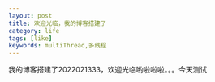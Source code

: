 ```yaml
---
layout: post
title: 欢迎光临，我的博客搭建了
category: life
tags: [like]
keywords: multiThread,多线程
---
```

我的博客搭建了2022021333，欢迎光临哟啦啦啦。。。今天测试